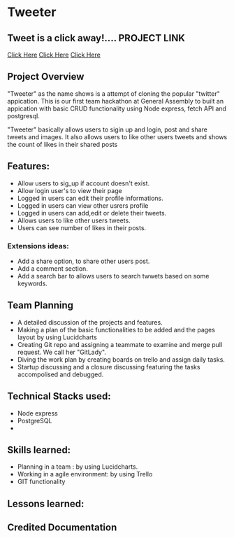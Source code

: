 <h1>Tweeter</h1>
<h2>Tweet is a click away!.... PROJECT LINK</h2>
<a href="https://socialmediasweeter.herokuapp.com/">Click Here</a>
<a href="https://sweetersocialmedia.herokuapp.com/">Click Here</a>
<a href="https://tweetit-tweeter.herokuapp.com/">Click Here</a>

<h2>Project Overview</h2>
<p>"Tweeter" as the name shows is a attempt of cloning the popular "twitter" appication.
    This is our first team hackathon at General Assembly to built an appication with basic CRUD functionality using Node express, fetch API and postgresql.
</p>
<p>"Tweeter" basically allows users to sigin up and login, post and share tweets and images. It also allows users to like other users tweets and shows the count of likes in their shared posts</p>

<h2>Features:</h2>
<ul>
    <li>Allow users to sig_up if account doesn't exist.</li>
    <li>Allow login user's to view their page</li>
    <li>Logged in users can edit their profile informations.</li>
    <li>Logged in users can view other usrers profile</li>
    <li>Logged in users can add,edit or delete their tweets.</li>
    <li>Allows users to like other users tweets.</li>
    <li>Users can see number of likes in their posts.</li>
</ul>
<h3>Extensions ideas:</h3>
<ul>
    <li>Add a share option, to share other users post.</li>
    <li>Add a comment section.</li>
    <li>Add a search bar to allows users to search twwets based on some keywords.</li>
</ul>

<h2>Team Planning</h2>
<ul>
    <li>A detailed discussion of the projects and features.</li>
    <li>Making a plan of the basic functionalities to be added and the pages layout by using Lucidcharts</li>
    <img src="SCREENSHOT" alt="">
    <li>Creating Git repo and assigning a teammate to examine and merge pull request. We call her "GitLady".</li>
    <li>Diving the work plan by creating boards on trello and assign daily tasks.</li>
    <li>Startup discussing and a closure discussing featuring the tasks accompolised and debugged.</li>
</ul>

<h2>Technical Stacks used:</h2>
<ul>
    <li>Node express</li>
    <li>PostgreSQL</li>
    <li></li>
</ul>

<h2>Skills learned:</h2>
<ul>
    <li>Planning in a team : by using Lucidcharts.</li>
    <li>Working in a agile environment: by using Trello</li>
    <li>GIT functionality</li>
</ul>

<h2>Lessons learned:</h2>

<h2>Credited Documentation</h2>
